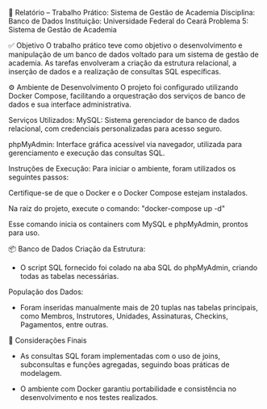 📝 Relatório – Trabalho Prático: Sistema de Gestão de Academia
Disciplina: Banco de Dados
Instituição: Universidade Federal do Ceará
Problema 5: Sistema de Gestão de Academia

✅ Objetivo
O trabalho prático teve como objetivo o desenvolvimento e manipulação de um banco de dados voltado para um sistema de gestão de academia. As tarefas envolveram a criação da estrutura relacional, a inserção de dados e a realização de consultas SQL específicas.

⚙️ Ambiente de Desenvolvimento
O projeto foi configurado utilizando Docker Compose, facilitando a orquestração dos serviços de banco de dados e sua interface administrativa.

Serviços Utilizados:
MySQL: Sistema gerenciador de banco de dados relacional, com credenciais personalizadas para acesso seguro.

phpMyAdmin: Interface gráfica acessível via navegador, utilizada para gerenciamento e execução das consultas SQL.

Instruções de Execução:
Para iniciar o ambiente, foram utilizados os seguintes passos:

Certifique-se de que o Docker e o Docker Compose estejam instalados.

Na raiz do projeto, execute o comando:
"docker-compose up -d"

Esse comando inicia os containers com MySQL e phpMyAdmin, prontos para uso.

📦 Banco de Dados
Criação da Estrutura:

- O script SQL fornecido foi colado na aba SQL do phpMyAdmin, criando todas as tabelas necessárias.

População dos Dados:

- Foram inseridas manualmente mais de 20 tuplas nas tabelas principais, como Membros, Instrutores, Unidades, Assinaturas, Checkins, Pagamentos, entre outras.

📌 Considerações Finais

- As consultas SQL foram implementadas com o uso de joins, subconsultas e funções agregadas, seguindo boas práticas de modelagem.

- O ambiente com Docker garantiu portabilidade e consistência no desenvolvimento e nos testes realizados.
